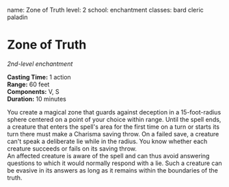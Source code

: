 name: Zone of Truth
level: 2
school: enchantment
classes: bard
         cleric
         paladin

# Zone of Truth 
_2nd-level enchantment_ 

**Casting Time:** 1 action    
**Range:** 60 feet    
**Components:** V, S    
**Duration:** 10 minutes 

You create a magical zone that guards against deception in a 15-foot-radius sphere centered on a point of your choice within range. Until the spell ends, a creature that enters the spell's area for the first time on a turn or starts its turn there must make a Charisma saving throw. On a failed save, a creature can't speak a deliberate lie while in the radius. You know whether each creature succeeds or fails on its saving throw.    
An affected creature is aware of the spell and can thus avoid answering questions to which it would normally respond with a lie. Such a creature can be evasive in its answers as long as it remains within the boundaries of the truth.
